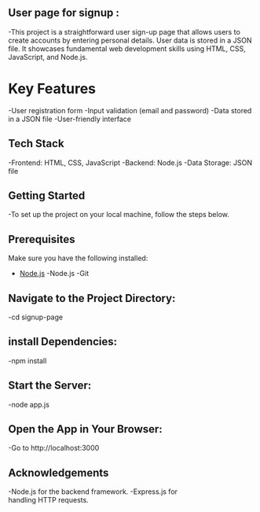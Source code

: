 ## User page for signup :
-This project is a straightforward user sign-up page that allows users to create accounts by entering personal details. User data is stored in a JSON file. It showcases fundamental web development skills using HTML, CSS, JavaScript, and Node.js.
# Key Features
-User registration form
-Input validation (email and password)
-Data stored in a JSON file
-User-friendly interface
## Tech Stack
-Frontend: HTML, CSS, JavaScript
-Backend: Node.js
-Data Storage: JSON file
## Getting Started
-To set up the project on your local machine, follow the steps below.
## Prerequisites
Make sure you have the following installed:
- [Node.js](https://nodejs.org/en/)
 -Node.js
 -Git
## Navigate to the Project Directory:
-cd signup-page
## install Dependencies:
-npm install
## Start the Server:
-node app.js
## Open the App in Your Browser:
-Go to http://localhost:3000
## Acknowledgements
-Node.js for the backend framework.
-Express.js for handling HTTP requests.
